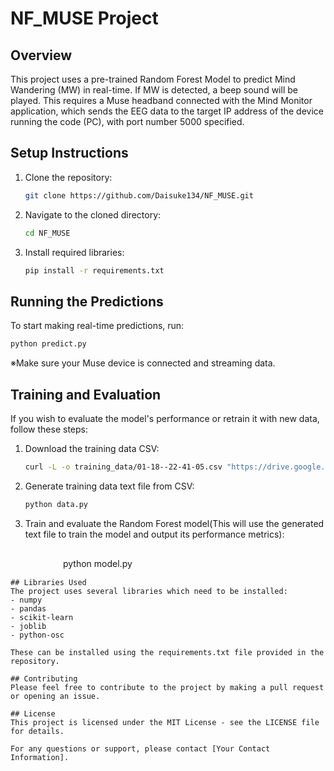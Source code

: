 # NF_MUSE Project

## Overview
This project uses a pre-trained Random Forest Model to predict Mind Wandering (MW) in real-time. If MW is detected, a beep sound will be played. This requires a Muse headband connected with the Mind Monitor application, which sends the EEG data to the target IP address of the device running the code (PC), with port number 5000 specified.

## Setup Instructions
1. Clone the repository:
   ```bash
   git clone https://github.com/Daisuke134/NF_MUSE.git
   ```  
2. Navigate to the cloned directory:
   ```bash   
   cd NF_MUSE
   ``` 
3. Install required libraries:
   ```bash
   pip install -r requirements.txt
   ``` 
## Running the Predictions
To start making real-time predictions, run:
   ```bash
   python predict.py
   ``` 
※Make sure your Muse device is connected and streaming data.

## Training and Evaluation
If you wish to evaluate the model's performance or retrain it with new data, follow these steps:

1. Download the training data CSV:
   ```bash
   curl -L -o training_data/01-18--22-41-05.csv "https://drive.google.com/uc?export=download&id=1InAOM7XTEpIAwKFhyzCfsYTwFx0rgFnz"
   ```
2. Generate training data text file from CSV:
   ```bash   
   python data.py
   ```
3. Train and evaluate the Random Forest model(This will use the generated text file to train the model and output its performance metrics):
   ```bash
　　　　　　python model.py
   ```
## Libraries Used
The project uses several libraries which need to be installed:
- numpy
- pandas
- scikit-learn
- joblib
- python-osc

These can be installed using the requirements.txt file provided in the repository.

## Contributing
Please feel free to contribute to the project by making a pull request or opening an issue.

## License
This project is licensed under the MIT License - see the LICENSE file for details.

For any questions or support, please contact [Your Contact Information].



   


